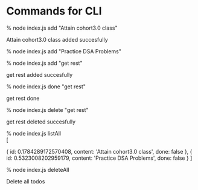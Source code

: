 # Commands for CLI

% node index.js add "Attain cohort3.0 class"

Attain cohort3.0 class added succesfully

% node index.js add "Practice DSA Problems"

% node index.js add "get rest"  

get rest added succesfully

% node index.js done "get rest"

get rest done

% node index.js delete "get rest"

get rest deleted succesfully

% node index.js listAll  
[

  {
    id: 0.1784289172570408,
    content: 'Attain cohort3.0 class',
    done: false
  },
  {
    id: 0.5323008202959179,
    content: 'Practice DSA Problems',
    done: false
  }
]

% node index.js deleteAll

Delete all todos